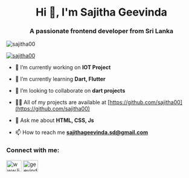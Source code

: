 <h1 align="center">Hi 👋, I'm Sajitha Geevinda</h1>
<h3 align="center">A passionate frontend developer from Sri Lanka</h3>

<p align="left"> <img src="https://komarev.com/ghpvc/?username=sajitha00&label=Profile%20views&color=0e75b6&style=flat" alt="sajitha00" /> </p>

<p align="left"> <a href="https://github.com/ryo-ma/github-profile-trophy"><img src="https://github-profile-trophy.vercel.app/?username=sajitha00" alt="sajitha00" /></a> </p>

- 🔭 I’m currently working on **IOT Project**

- 🌱 I’m currently learning **Dart, Flutter**

- 👯 I’m looking to collaborate on **dart projects**

- 👨‍💻 All of my projects are available at [https://github.com/sajitha00](https://github.com/sajitha00)

- 💬 Ask me about **HTML, CSS, Js**

- 📫 How to reach me **sajithageevinda.sd@gmail.com**

<h3 align="left">Connect with me:</h3>
<p align="left">
<a href="https://linkedin.com/in/www.linkedin.com/in/sajitha-geevinda-586372245" target="blank"><img align="center" src="https://raw.githubusercontent.com/rahuldkjain/github-profile-readme-generator/master/src/images/icons/Social/linked-in-alt.svg" alt="www.linkedin.com/in/sajitha-geevinda-586372245" height="30" width="40" /></a>
<a href="https://fb.com/geevinda kodithuwakku" target="blank"><img align="center" src="https://raw.githubusercontent.com/rahuldkjain/github-profile-readme-generator/master/src/images/icons/Social/facebook.svg" alt="geevinda kodithuwakku" height="30" width="40" /></a>
</p>
